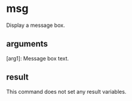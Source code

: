 # msg

Display a message box.

## arguments

\[arg1\]: Message box text.

## result

This command does not set any result variables.
